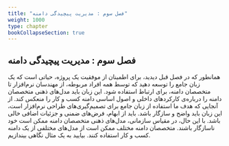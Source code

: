 ```yaml
---
title: "فصل سوم : مدیریت پیچیدگی دامنه"
weight: 1000
type: chapter
bookCollapseSection: true
---
```


## فصل سوم : مدیریت پیچیدگی دامنه

همانطور که در فصل قبل دیدید، برای اطمینان از موفقیت یک پروژه، حیاتی است که یک زبان جامع را توسعه دهید که توسط همه افراد مربوطه، از مهندسان نرم‌افزار تا متخصصان دامنه، برای ارتباط استفاده شود. این زبان باید مدل‌های ذهنی متخصصان دامنه را درباره‌ی کارکردهای داخلی و اصول اساسی دامنه کسب و کار را منعکس کند.
از آنجایی که هدف ما استفاده از زبان جامع برای تصمیم‌گیری‌های طراحی نرم‌افزار است، این زبان باید واضح و سازگار باشد. باید از ابهام، فرض‌های ضمنی و جزئیات اضافی خالی باشد. با این حال، در مقیاس سازمانی، مدل‌های ذهنی متخصصان دامنه ممکن است خود ناسازگار باشند. متخصصان دامنه مختلف ممکن است از مدل‌های مختلفی از یک دامنه کسب و کار استفاده کنند. بیایید به یک مثال نگاهی بیندازیم.